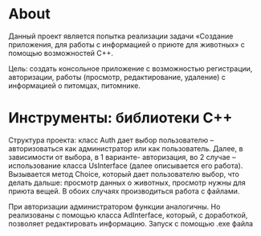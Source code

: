 # About

Данный проект является попытка реализации задачи «Создание приложения, для работы с информацией о приюте для животных» с помощью возможностей С++. 


Цель: создать консольное приложение с возможностью регистрации, авторизации, работы (просмотр, редактирование, удаление) с информацией о питомцах, питомнике.

# Инструменты: библиотеки С++

Структура проекта: класс Auth дает выбор пользователю – авторизоваться как администратор или как пользователь. Далее, в зависимости от выбора, в 1 варианте- авторизация, во 2 случае – использование класса UsInterface (далее описывается его работа). Вызывается метод Choice, который дает пользователю выбор, что делать дальше: просмотр данных о животных, просмотр нужны для приюта вещей. В обоих случаях производиться работа с файлами.

При авторизации администратором функции аналогичны. Но реализованы с помощью класса AdInterface, который, с доработкой, позволяет редактировать информацию.
Запуск с помощью .exe файла

